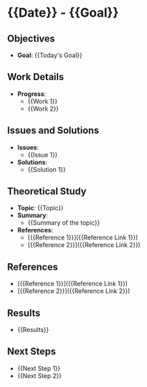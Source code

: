 # {{Date}} - {{Goal}}

## Objectives
- **Goal**: {{Today's Goal}}


## Work Details
- **Progress**:
  - {{Work 1}}
  - {{Work 2}}

## Issues and Solutions
- **Issues**:
  - {{Issue 1}}
- **Solutions**:
  - {{Solution 1}}

## Theoretical Study
- **Topic**: {{Topic}}
- **Summary**:
  - {{Summary of the topic}}
- **References**:
  - [{{Reference 1}}]({{Reference Link 1}})
  - [{{Reference 2}}]({{Reference Link 2}})

## References
- [{{Reference 1}}]({{Reference Link 1}})
- [{{Reference 2}}]({{Reference Link 2}})

## Results
- {{Results}}

## Next Steps
- {{Next Step 1}}
- {{Next Step 2}}